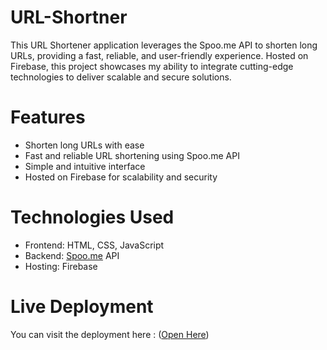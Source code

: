 # URL-Shortner

This URL Shortener application leverages the Spoo.me API to shorten long URLs, providing a fast, reliable, and user-friendly experience. Hosted on Firebase, this project showcases my ability to integrate cutting-edge technologies to deliver scalable and secure solutions.

# Features

- Shorten long URLs with ease
- Fast and reliable URL shortening using Spoo.me API
- Simple and intuitive interface
- Hosted on Firebase for scalability and security

# Technologies Used

- Frontend: HTML, CSS, JavaScript
- Backend: [Spoo.me](https://spoo.me) API
- Hosting: Firebase

# Live Deployment

You can visit the deployment here : ([Open Here](https://trial-f3b86.web.app))